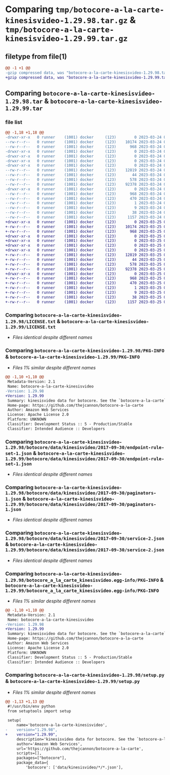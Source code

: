 # Comparing `tmp/botocore-a-la-carte-kinesisvideo-1.29.98.tar.gz` & `tmp/botocore-a-la-carte-kinesisvideo-1.29.99.tar.gz`

## filetype from file(1)

```diff
@@ -1 +1 @@
-gzip compressed data, was "botocore-a-la-carte-kinesisvideo-1.29.98.tar", last modified: Fri Mar 24 01:24:26 2023, max compression
+gzip compressed data, was "botocore-a-la-carte-kinesisvideo-1.29.99.tar", last modified: Sat Mar 25 01:22:51 2023, max compression
```

## Comparing `botocore-a-la-carte-kinesisvideo-1.29.98.tar` & `botocore-a-la-carte-kinesisvideo-1.29.99.tar`

### file list

```diff
@@ -1,18 +1,18 @@
-drwxr-xr-x   0 runner    (1001) docker     (123)        0 2023-03-24 01:24:26.898016 botocore-a-la-carte-kinesisvideo-1.29.98/
--rw-r--r--   0 runner    (1001) docker     (123)    10174 2023-03-24 01:24:26.000000 botocore-a-la-carte-kinesisvideo-1.29.98/LICENSE.txt
--rw-r--r--   0 runner    (1001) docker     (123)      968 2023-03-24 01:24:26.898016 botocore-a-la-carte-kinesisvideo-1.29.98/PKG-INFO
-drwxr-xr-x   0 runner    (1001) docker     (123)        0 2023-03-24 01:24:26.894015 botocore-a-la-carte-kinesisvideo-1.29.98/botocore/
-drwxr-xr-x   0 runner    (1001) docker     (123)        0 2023-03-24 01:24:26.894015 botocore-a-la-carte-kinesisvideo-1.29.98/botocore/data/
-drwxr-xr-x   0 runner    (1001) docker     (123)        0 2023-03-24 01:24:26.894015 botocore-a-la-carte-kinesisvideo-1.29.98/botocore/data/kinesisvideo/
-drwxr-xr-x   0 runner    (1001) docker     (123)        0 2023-03-24 01:24:26.894015 botocore-a-la-carte-kinesisvideo-1.29.98/botocore/data/kinesisvideo/2017-09-30/
--rw-r--r--   0 runner    (1001) docker     (123)    12819 2023-03-24 01:23:57.000000 botocore-a-la-carte-kinesisvideo-1.29.98/botocore/data/kinesisvideo/2017-09-30/endpoint-rule-set-1.json
--rw-r--r--   0 runner    (1001) docker     (123)       44 2023-03-24 01:23:57.000000 botocore-a-la-carte-kinesisvideo-1.29.98/botocore/data/kinesisvideo/2017-09-30/examples-1.json
--rw-r--r--   0 runner    (1001) docker     (123)      578 2023-03-24 01:23:57.000000 botocore-a-la-carte-kinesisvideo-1.29.98/botocore/data/kinesisvideo/2017-09-30/paginators-1.json
--rw-r--r--   0 runner    (1001) docker     (123)    92378 2023-03-24 01:23:57.000000 botocore-a-la-carte-kinesisvideo-1.29.98/botocore/data/kinesisvideo/2017-09-30/service-2.json
-drwxr-xr-x   0 runner    (1001) docker     (123)        0 2023-03-24 01:24:26.898016 botocore-a-la-carte-kinesisvideo-1.29.98/botocore_a_la_carte_kinesisvideo.egg-info/
--rw-r--r--   0 runner    (1001) docker     (123)      968 2023-03-24 01:24:26.000000 botocore-a-la-carte-kinesisvideo-1.29.98/botocore_a_la_carte_kinesisvideo.egg-info/PKG-INFO
--rw-r--r--   0 runner    (1001) docker     (123)      470 2023-03-24 01:24:26.000000 botocore-a-la-carte-kinesisvideo-1.29.98/botocore_a_la_carte_kinesisvideo.egg-info/SOURCES.txt
--rw-r--r--   0 runner    (1001) docker     (123)        1 2023-03-24 01:24:26.000000 botocore-a-la-carte-kinesisvideo-1.29.98/botocore_a_la_carte_kinesisvideo.egg-info/dependency_links.txt
--rw-r--r--   0 runner    (1001) docker     (123)        9 2023-03-24 01:24:26.000000 botocore-a-la-carte-kinesisvideo-1.29.98/botocore_a_la_carte_kinesisvideo.egg-info/top_level.txt
--rw-r--r--   0 runner    (1001) docker     (123)       38 2023-03-24 01:24:26.898016 botocore-a-la-carte-kinesisvideo-1.29.98/setup.cfg
--rw-r--r--   0 runner    (1001) docker     (123)     1157 2023-03-24 01:24:26.000000 botocore-a-la-carte-kinesisvideo-1.29.98/setup.py
+drwxr-xr-x   0 runner    (1001) docker     (123)        0 2023-03-25 01:22:51.060044 botocore-a-la-carte-kinesisvideo-1.29.99/
+-rw-r--r--   0 runner    (1001) docker     (123)    10174 2023-03-25 01:22:50.000000 botocore-a-la-carte-kinesisvideo-1.29.99/LICENSE.txt
+-rw-r--r--   0 runner    (1001) docker     (123)      968 2023-03-25 01:22:51.060044 botocore-a-la-carte-kinesisvideo-1.29.99/PKG-INFO
+drwxr-xr-x   0 runner    (1001) docker     (123)        0 2023-03-25 01:22:51.060044 botocore-a-la-carte-kinesisvideo-1.29.99/botocore/
+drwxr-xr-x   0 runner    (1001) docker     (123)        0 2023-03-25 01:22:51.060044 botocore-a-la-carte-kinesisvideo-1.29.99/botocore/data/
+drwxr-xr-x   0 runner    (1001) docker     (123)        0 2023-03-25 01:22:51.060044 botocore-a-la-carte-kinesisvideo-1.29.99/botocore/data/kinesisvideo/
+drwxr-xr-x   0 runner    (1001) docker     (123)        0 2023-03-25 01:22:51.060044 botocore-a-la-carte-kinesisvideo-1.29.99/botocore/data/kinesisvideo/2017-09-30/
+-rw-r--r--   0 runner    (1001) docker     (123)    12819 2023-03-25 01:22:12.000000 botocore-a-la-carte-kinesisvideo-1.29.99/botocore/data/kinesisvideo/2017-09-30/endpoint-rule-set-1.json
+-rw-r--r--   0 runner    (1001) docker     (123)       44 2023-03-25 01:22:12.000000 botocore-a-la-carte-kinesisvideo-1.29.99/botocore/data/kinesisvideo/2017-09-30/examples-1.json
+-rw-r--r--   0 runner    (1001) docker     (123)      578 2023-03-25 01:22:12.000000 botocore-a-la-carte-kinesisvideo-1.29.99/botocore/data/kinesisvideo/2017-09-30/paginators-1.json
+-rw-r--r--   0 runner    (1001) docker     (123)    92378 2023-03-25 01:22:12.000000 botocore-a-la-carte-kinesisvideo-1.29.99/botocore/data/kinesisvideo/2017-09-30/service-2.json
+drwxr-xr-x   0 runner    (1001) docker     (123)        0 2023-03-25 01:22:51.060044 botocore-a-la-carte-kinesisvideo-1.29.99/botocore_a_la_carte_kinesisvideo.egg-info/
+-rw-r--r--   0 runner    (1001) docker     (123)      968 2023-03-25 01:22:51.000000 botocore-a-la-carte-kinesisvideo-1.29.99/botocore_a_la_carte_kinesisvideo.egg-info/PKG-INFO
+-rw-r--r--   0 runner    (1001) docker     (123)      470 2023-03-25 01:22:51.000000 botocore-a-la-carte-kinesisvideo-1.29.99/botocore_a_la_carte_kinesisvideo.egg-info/SOURCES.txt
+-rw-r--r--   0 runner    (1001) docker     (123)        1 2023-03-25 01:22:51.000000 botocore-a-la-carte-kinesisvideo-1.29.99/botocore_a_la_carte_kinesisvideo.egg-info/dependency_links.txt
+-rw-r--r--   0 runner    (1001) docker     (123)        9 2023-03-25 01:22:51.000000 botocore-a-la-carte-kinesisvideo-1.29.99/botocore_a_la_carte_kinesisvideo.egg-info/top_level.txt
+-rw-r--r--   0 runner    (1001) docker     (123)       38 2023-03-25 01:22:51.060044 botocore-a-la-carte-kinesisvideo-1.29.99/setup.cfg
+-rw-r--r--   0 runner    (1001) docker     (123)     1157 2023-03-25 01:22:50.000000 botocore-a-la-carte-kinesisvideo-1.29.99/setup.py
```

### Comparing `botocore-a-la-carte-kinesisvideo-1.29.98/LICENSE.txt` & `botocore-a-la-carte-kinesisvideo-1.29.99/LICENSE.txt`

 * *Files identical despite different names*

### Comparing `botocore-a-la-carte-kinesisvideo-1.29.98/PKG-INFO` & `botocore-a-la-carte-kinesisvideo-1.29.99/PKG-INFO`

 * *Files 1% similar despite different names*

```diff
@@ -1,10 +1,10 @@
 Metadata-Version: 2.1
 Name: botocore-a-la-carte-kinesisvideo
-Version: 1.29.98
+Version: 1.29.99
 Summary: kinesisvideo data for botocore. See the `botocore-a-la-carte` package for more info.
 Home-page: https://github.com/thejcannon/botocore-a-la-carte
 Author: Amazon Web Services
 License: Apache License 2.0
 Platform: UNKNOWN
 Classifier: Development Status :: 5 - Production/Stable
 Classifier: Intended Audience :: Developers
```

### Comparing `botocore-a-la-carte-kinesisvideo-1.29.98/botocore/data/kinesisvideo/2017-09-30/endpoint-rule-set-1.json` & `botocore-a-la-carte-kinesisvideo-1.29.99/botocore/data/kinesisvideo/2017-09-30/endpoint-rule-set-1.json`

 * *Files identical despite different names*

### Comparing `botocore-a-la-carte-kinesisvideo-1.29.98/botocore/data/kinesisvideo/2017-09-30/paginators-1.json` & `botocore-a-la-carte-kinesisvideo-1.29.99/botocore/data/kinesisvideo/2017-09-30/paginators-1.json`

 * *Files identical despite different names*

### Comparing `botocore-a-la-carte-kinesisvideo-1.29.98/botocore/data/kinesisvideo/2017-09-30/service-2.json` & `botocore-a-la-carte-kinesisvideo-1.29.99/botocore/data/kinesisvideo/2017-09-30/service-2.json`

 * *Files identical despite different names*

### Comparing `botocore-a-la-carte-kinesisvideo-1.29.98/botocore_a_la_carte_kinesisvideo.egg-info/PKG-INFO` & `botocore-a-la-carte-kinesisvideo-1.29.99/botocore_a_la_carte_kinesisvideo.egg-info/PKG-INFO`

 * *Files 1% similar despite different names*

```diff
@@ -1,10 +1,10 @@
 Metadata-Version: 2.1
 Name: botocore-a-la-carte-kinesisvideo
-Version: 1.29.98
+Version: 1.29.99
 Summary: kinesisvideo data for botocore. See the `botocore-a-la-carte` package for more info.
 Home-page: https://github.com/thejcannon/botocore-a-la-carte
 Author: Amazon Web Services
 License: Apache License 2.0
 Platform: UNKNOWN
 Classifier: Development Status :: 5 - Production/Stable
 Classifier: Intended Audience :: Developers
```

### Comparing `botocore-a-la-carte-kinesisvideo-1.29.98/setup.py` & `botocore-a-la-carte-kinesisvideo-1.29.99/setup.py`

 * *Files 1% similar despite different names*

```diff
@@ -1,13 +1,13 @@
 #!/usr/bin/env python
 from setuptools import setup
 
 setup(
     name='botocore-a-la-carte-kinesisvideo',
-    version="1.29.98",
+    version="1.29.99",
     description='kinesisvideo data for botocore. See the `botocore-a-la-carte` package for more info.',
     author='Amazon Web Services',
     url='https://github.com/thejcannon/botocore-a-la-carte',
     scripts=[],
     packages=["botocore"],
     package_data={
         'botocore': ['data/kinesisvideo/*/*.json'],
```

